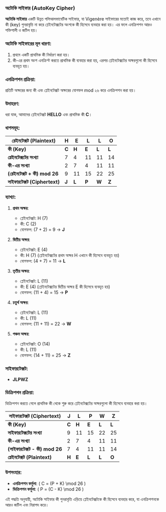 ### অটোকি সাইফার (AutoKey Cipher)

**অটোকি সাইফার** একটি উন্নত পলিআলফাবেটিক সাইফার, যা Vigenère সাইফারের মতোই কাজ করে, তবে এখানে কী (key) পুনরাবৃত্তি না করে প্লেইনটেক্সটের অংশকে কী হিসেবে ব্যবহার করা হয়। এর ফলে এনক্রিপশন আরও শক্তিশালী ও জটিল হয়। 

### অটোকি সাইফারের মূল ধারণা:
1. প্রথমে একটি প্রাথমিক কী নির্ধারণ করা হয়।
2. কী-এর প্রথম অংশ এনক্রিপ্ট করতে প্রাথমিক কী ব্যবহার করা হয়, এরপর প্লেইনটেক্সটের অক্ষরগুলো কী হিসেবে ব্যবহৃত হয়।

### এনক্রিপশন প্রক্রিয়া:
প্রতিটি অক্ষরের জন্য কী এবং প্লেইনটেক্সট অক্ষরের যোগফল mod ২৬ করে এনক্রিপশন করা হয়। 

### উদাহরণ:
ধরা যাক, আমাদের প্লেইনটেক্সট **HELLO** এবং প্রাথমিক কী **C**।

### ধাপসমূহ:

| **প্লেইনটেক্সট (Plaintext)** | **H** | **E** | **L** | **L** | **O** |
|------------------------------|-------|-------|-------|-------|-------|
| **কী (Key)**                 | **C** | **H** | **E** | **L** | **L** |
| **প্লেইনটেক্সটের সংখ্যা**    | 7     | 4     | 11    | 11    | 14    |
| **কী-এর সংখ্যা**             | 2     | 7     | 4     | 11    | 11    |
| **(প্লেইনটেক্সট + কী) mod 26** | 9     | 11    | 15    | 22    | 25    |
| **সাইফারটেক্সট (Ciphertext)**| **J** | **L** | **P** | **W** | **Z** |

### ব্যাখ্যা:
1. **প্রথম অক্ষর**:
   - প্লেইনটেক্সট: H (7)
   - কী: C (2)
   - যোগফল: (7 + 2) = 9 → **J**

2. **দ্বিতীয় অক্ষর**:
   - প্লেইনটেক্সট: E (4)
   - কী: H (7) (প্লেইনটেক্সটের প্রথম অক্ষর H এখানে কী হিসেবে ব্যবহৃত হয়)
   - যোগফল: (4 + 7) = 11 → **L**

3. **তৃতীয় অক্ষর**:
   - প্লেইনটেক্সট: L (11)
   - কী: E (4) (প্লেইনটেক্সটের দ্বিতীয় অক্ষর E কী হিসেবে ব্যবহৃত হয়)
   - যোগফল: (11 + 4) = 15 → **P**

4. **চতুর্থ অক্ষর**:
   - প্লেইনটেক্সট: L (11)
   - কী: L (11)
   - যোগফল: (11 + 11) = 22 → **W**

5. **পঞ্চম অক্ষর**:
   - প্লেইনটেক্সট: O (14)
   - কী: L (11)
   - যোগফল: (14 + 11) = 25 → **Z**

### সাইফারটেক্সট:
- **JLPWZ**

### ডিক্রিপশন প্রক্রিয়া:
ডিক্রিপশন করতে গেলে প্রাথমিক কী থেকে শুরু করে প্লেইনটেক্সটের অক্ষরগুলো কী হিসেবে ব্যবহার করা হয়।

| **সাইফারটেক্সট (Ciphertext)** | **J** | **L** | **P** | **W** | **Z** |
|-------------------------------|-------|-------|-------|-------|-------|
| **কী (Key)**                  | **C** | **H** | **E** | **L** | **L** |
| **সাইফারটেক্সটের সংখ্যা**     | 9     | 11    | 15    | 22    | 25    |
| **কী-এর সংখ্যা**              | 2     | 7     | 4     | 11    | 11    |
| **(সাইফারটেক্সট - কী) mod 26**| 7     | 4     | 11    | 11    | 14    |
| **প্লেইনটেক্সট (Plaintext)**  | **H** | **E** | **L** | **L** | **O** |

### উপসংহার:
- **এনক্রিপশন ফর্মুলা**: \( C = (P + K) \mod 26 \)
- **ডিক্রিপশন ফর্মুলা**: \( P = (C - K) \mod 26 \)

এই পদ্ধতি অনুযায়ী, অটোকি সাইফার কী পুনরাবৃত্তি এড়িয়ে প্লেইনটেক্সটকে কী হিসেবে ব্যবহার করে, যা এনক্রিপশনকে আরও জটিল এবং নিরাপদ করে।
